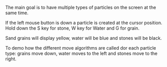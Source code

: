
The main goal is to have multiple types of particles on the screen at the same time.

If the left mouse button is down a particle is created at the cursor position.  Hold down the S key for stone, W key for Water and G for grain.

Sand grains will display yellow, water will be blue and stones will be black.

To demo how the different move algorithms are called dor each particle type: grains move down, water moves to the left and stones move to the right.
